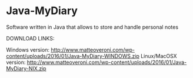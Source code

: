 # Java-MyDiary
Software written in Java that allows to store and handle personal notes

DOWNLOAD LINKS:

Windows version: http://www.matteoveroni.com/wp-content/uploads/2016/01/Java-MyDiary-WINDOWS.zip
Linux/MacOSX version: http://www.matteoveroni.com/wp-content/uploads/2016/01/Java-MyDiary-NIX.zip

